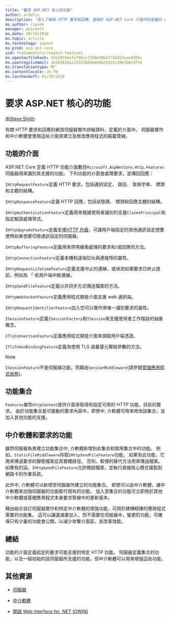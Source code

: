 ```yaml
---
title: "要求 ASP.NET 核心的功能"
author: ardalis
description: "深入了解與 HTTP 要求和回應，適用於 ASP.NET Core 介面中所定義的 web 伺服器實作詳細資料。"
ms.author: riande
manager: wpickett
ms.date: 10/14/2016
ms.topic: article
ms.technology: aspnet
ms.prod: asp.net-core
uid: fundamentals/request-features
ms.openlocfilehash: 42e2959aefef98ce7289e50b6f72bd23eaed38bc
ms.sourcegitcommit: 3e303620a125325bb9abd4b2d315c106fb8c47fd
ms.translationtype: MT
ms.contentlocale: zh-TW
ms.lasthandoff: 01/19/2018
---
```

# <a name="request-features-in-aspnet-core"></a>要求 ASP.NET 核心的功能

由[Steve Smith](https://ardalis.com/)

有關 HTTP 要求和回應的網頁伺服器實作詳細資料，定義於介面中。 伺服器實作和中介軟體會使用這些介面來建立及修改應用程式的裝載管線。

## <a name="feature-interfaces"></a>功能的介面

ASP.NET Core 定義 HTTP 功能介面數目`Microsoft.AspNetCore.Http.Features`伺服器用來識別其支援的功能。 下列功能的介面會處理要求，並傳回回應：

`IHttpRequestFeature`定義 HTTP 要求，包括通訊協定、 路徑、 查詢字串、 標頭和主體的結構。

`IHttpResponseFeature`定義 HTTP 回應，包括狀態碼、 標頭和回應主體的結構。

`IHttpAuthenticationFeature`定義用來根據使用者識別的支援`ClaimsPrincipal`和指定驗證處理常式。

`IHttpUpgradeFeature`定義支援[HTTP 升級](https://tools.ietf.org/html/rfc2616.html#section-14.42)，可讓用戶端指定的其他通訊協定想要使用如果想要切換通訊協定的伺服器。

`IHttpBufferingFeature`定義用來停用緩衝處理的要求和/或回應的方法。

`IHttpConnectionFeature`定義本機和遠端位址與連接埠的屬性。

`IHttpRequestLifetimeFeature`定義支援中止的連線，或偵測如果要求已終止提前，例如為 「 依用戶端中斷連線。

`IHttpSendFileFeature`定義以非同步方式傳送檔案的方法。

`IHttpWebSocketFeature`定義應用程式開發介面支援 web 通訊端。

`IHttpRequestIdentifierFeature`加入您可以實作來唯一識別要求的屬性。

`ISessionFeature`定義`ISessionFactory`和`ISession`來支援使用者工作階段的抽象概念。

`ITlsConnectionFeature`定義應用程式開發介面來擷取用戶端憑證。

`ITlsTokenBindingFeature`定義為使用 TLS 語彙基元繫結參數的方法。

> [!NOTE]
> `ISessionFeature`不是伺服器功能，而藉由`SessionMiddleware`(請參閱[管理應用程式狀態](app-state.md))。

## <a name="feature-collections"></a>功能集合

`Features`屬性`HttpContext`提供介面來取得和設定可用的 HTTP 功能，目前的要求。 由於功能集合是可變動的要求內容中，即使中, 介軟體可用來修改該集合，並加入其他功能的支援。

## <a name="middleware-and-request-features"></a>中介軟體和要求的功能

雖然伺服器負責建立功能集合中, 介軟體新增到此集合和取用集合中的功能。 例如，`StaticFileMiddleware`存取`IHttpSendFileFeature`功能。 如果有此功能，它用來傳送要求的靜態檔案從其實體路徑。 否則，較慢的替代方法用來傳送檔案。 如果有的話，`IHttpSendFileFeature`允許開啟檔案，並執行直接核心模式複製到網路卡的作業系統。

此外中, 介軟體可以新增至伺服器所建立的功能集合。 即使可以由中介軟體，讓中介軟體來加強伺服器的功能取代現有的功能。 加入至集合的功能可立即用於其他中介軟體或基礎應用程式本身要求管線中的更新版本。

藉由結合自訂伺服器實作和特定中介軟體的增強功能，可用於建構精確的應用程式需要的功能集。 這可以讓遺漏要加入，而不需要在伺服器中，變更的功能，可確保只有少量的功能會公開，以減少攻擊介面區，並改善效能。

## <a name="summary"></a>總結

功能的介面定義給定的要求可能支援的特定 HTTP 功能。 伺服器定義集合的功能，以及一組初始的該伺服器所支援的功能，但中介軟體可以用來增強這些功能。

## <a name="additional-resources"></a>其他資源

* [伺服器](servers/index.md)

* [中介軟體](middleware.md)

* [開啟 Web Interface for .NET (OWIN)](owin.md)
